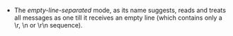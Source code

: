 - The *empty-line-separated* mode, as its name suggests, reads and treats all messages as one till it receives an empty line (which contains only a \r, \n or \r\n sequence).
